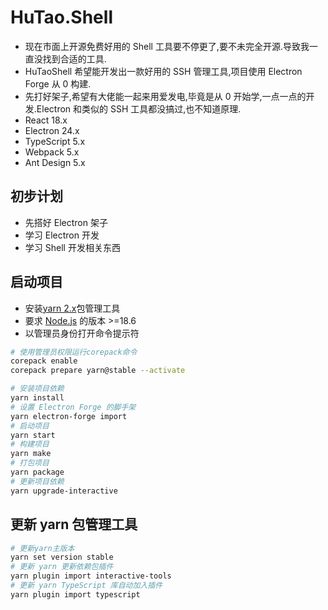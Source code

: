 # HuTao.Shell

- 现在市面上开源免费好用的 Shell 工具要不停更了,要不未完全开源.导致我一直没找到合适的工具.
- HuTaoShell 希望能开发出一款好用的 SSH 管理工具,项目使用 Electron Forge 从 0 构建.
- 先打好架子,希望有大佬能一起来用爱发电,毕竟是从 0 开始学,一点一点的开发.Electron 和类似的 SSH 工具都没搞过,也不知道原理.
- React 18.x
- Electron 24.x
- TypeScript 5.x
- Webpack 5.x
- Ant Design 5.x

## 初步计划

- 先搭好 Electron 架子
- 学习 Electron 开发
- 学习 Shell 开发相关东西

## 启动项目

- 安装[yarn 2.x](https://yarnpkg.com/getting-started/install)包管理工具
- 要求 [Node.js](https://nodejs.org/en/download/) 的版本 >=18.6
- 以管理员身份打开命令提示符

```bash
# 使用管理员权限运行corepack命令
corepack enable
corepack prepare yarn@stable --activate

# 安装项目依赖
yarn install
# 设置 Electron Forge 的脚手架
yarn electron-forge import
# 启动项目
yarn start
# 构建项目
yarn make
# 打包项目
yarn package
# 更新项目依赖
yarn upgrade-interactive
```

## 更新 yarn 包管理工具

```bash
# 更新yarn主版本
yarn set version stable
# 更新 yarn 更新依赖包插件
yarn plugin import interactive-tools
# 更新 yarn TypeScript 库自动加入插件
yarn plugin import typescript
```
